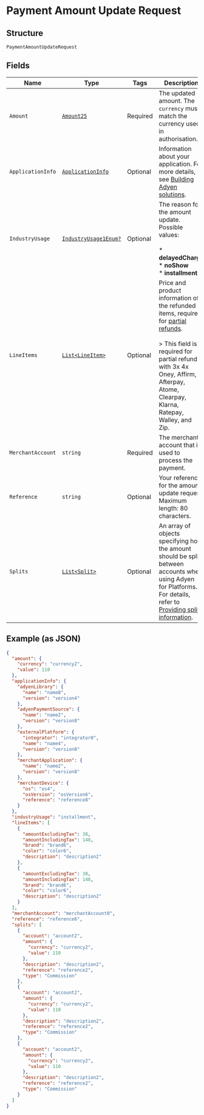 
# Payment Amount Update Request

## Structure

`PaymentAmountUpdateRequest`

## Fields

| Name | Type | Tags | Description |
|  --- | --- | --- | --- |
| `Amount` | [`Amount25`](../../doc/models/amount-25.md) | Required | The updated amount. The `currency` must match the currency used in authorisation. |
| `ApplicationInfo` | [`ApplicationInfo`](../../doc/models/application-info.md) | Optional | Information about your application. For more details, see [Building Adyen solutions](https://docs.adyen.com/development-resources/building-adyen-solutions). |
| `IndustryUsage` | [`IndustryUsage1Enum?`](../../doc/models/industry-usage-1-enum.md) | Optional | The reason for the amount update. Possible values:<br><br>* **delayedCharge**<br>* **noShow**<br>* **installment** |
| `LineItems` | [`List<LineItem>`](../../doc/models/line-item.md) | Optional | Price and product information of the refunded items, required for [partial refunds](https://docs.adyen.com/online-payments/refund#refund-a-payment).<br><br>> This field is required for partial refunds with 3x 4x Oney, Affirm, Afterpay, Atome, Clearpay, Klarna, Ratepay, Walley, and Zip. |
| `MerchantAccount` | `string` | Required | The merchant account that is used to process the payment. |
| `Reference` | `string` | Optional | Your reference for the amount update request. Maximum length: 80 characters. |
| `Splits` | [`List<Split>`](../../doc/models/split.md) | Optional | An array of objects specifying how the amount should be split between accounts when using Adyen for Platforms. For details, refer to [Providing split information](https://docs.adyen.com/marketplaces-and-platforms/processing-payments#providing-split-information). |

## Example (as JSON)

```json
{
  "amount": {
    "currency": "currency2",
    "value": 110
  },
  "applicationInfo": {
    "adyenLibrary": {
      "name": "name8",
      "version": "version4"
    },
    "adyenPaymentSource": {
      "name": "name2",
      "version": "version8"
    },
    "externalPlatform": {
      "integrator": "integrator0",
      "name": "name4",
      "version": "version0"
    },
    "merchantApplication": {
      "name": "name2",
      "version": "version8"
    },
    "merchantDevice": {
      "os": "os4",
      "osVersion": "osVersion6",
      "reference": "reference8"
    }
  },
  "industryUsage": "installment",
  "lineItems": [
    {
      "amountExcludingTax": 38,
      "amountIncludingTax": 148,
      "brand": "brand6",
      "color": "color6",
      "description": "description2"
    },
    {
      "amountExcludingTax": 38,
      "amountIncludingTax": 148,
      "brand": "brand6",
      "color": "color6",
      "description": "description2"
    }
  ],
  "merchantAccount": "merchantAccount0",
  "reference": "reference6",
  "splits": [
    {
      "account": "account2",
      "amount": {
        "currency": "currency2",
        "value": 110
      },
      "description": "description2",
      "reference": "reference2",
      "type": "Commission"
    },
    {
      "account": "account2",
      "amount": {
        "currency": "currency2",
        "value": 110
      },
      "description": "description2",
      "reference": "reference2",
      "type": "Commission"
    },
    {
      "account": "account2",
      "amount": {
        "currency": "currency2",
        "value": 110
      },
      "description": "description2",
      "reference": "reference2",
      "type": "Commission"
    }
  ]
}
```

